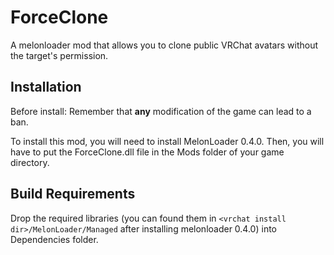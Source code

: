 # ForceClone
A melonloader mod that allows you to clone public VRChat avatars without the target's permission.

## Installation
Before install:
Remember that **any** modification of the game can lead to a ban.

To install this mod, you will need to install MelonLoader 0.4.0. Then, you will have to put the ForceClone.dll file in the Mods folder of your game directory.

## Build Requirements
Drop the required libraries (you can found them in `<vrchat install dir>/MelonLoader/Managed` after installing melonloader 0.4.0) into Dependencies folder.
